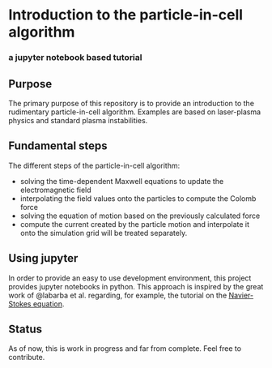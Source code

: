 # Introduction to the particle-in-cell algorithm
### a jupyter notebook based tutorial

## Purpose
The primary purpose of this repository is to provide an introduction to the rudimentary particle-in-cell algorithm. 
Examples are based on laser-plasma physics and standard plasma instabilities.


## Fundamental steps
The different steps of the particle-in-cell algorithm:
 - solving the time-dependent Maxwell equations to update the electromagnetic field
 - interpolating the field values onto the particles to compute the Colomb force 
 - solving the equation of motion based on the previously calculated force
- compute the current created by the particle motion and interpolate it onto the simulation grid
will be treated separately.

## Using jupyter
In order to provide an easy to use development environment, this project provides jupyter notebooks in python. 
This approach is inspired by the great work of @labarba et al. regarding, for example, the tutorial on the [Navier-Stokes equation](https://github.com/barbagroup/CFDPython). 

## Status
As of now, this is work in progress and far from complete. Feel free to contribute.  